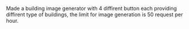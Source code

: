 Made a building image generator with 4 diffirent button each providing diffirent type of buildings, the limit for image generation is 50 request per hour.
